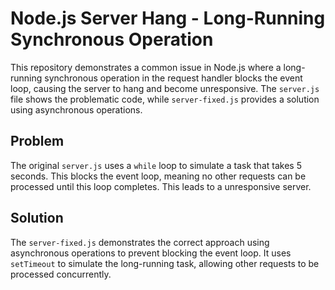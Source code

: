 # Node.js Server Hang - Long-Running Synchronous Operation

This repository demonstrates a common issue in Node.js where a long-running synchronous operation in the request handler blocks the event loop, causing the server to hang and become unresponsive.  The `server.js` file shows the problematic code, while `server-fixed.js` provides a solution using asynchronous operations.

## Problem

The original `server.js` uses a `while` loop to simulate a task that takes 5 seconds. This blocks the event loop, meaning no other requests can be processed until this loop completes.  This leads to a unresponsive server.

## Solution

The `server-fixed.js` demonstrates the correct approach using asynchronous operations to prevent blocking the event loop.  It uses `setTimeout` to simulate the long-running task, allowing other requests to be processed concurrently.